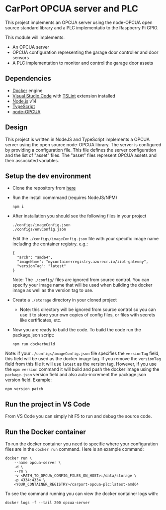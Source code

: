 # CarPort OPCUA server and PLC
This project implements an OPCUA server using the node-OPCUA open source standard library and a PLC implementatio to the Raspberry Pi GPIO.

This module will implements:
* An OPCUA server
* OPCUA configuration representing the garage door controller and door sensors
* A PLC implementation to monitor and control the garage door assets

## Dependencies
* [Docker](https://www.docker.com/products/docker-desktop) engine
* [Visual Studio Code](https://code.visualstudio.com/Download) with [TSLint](https://marketplace.visualstudio.com/items?itemName=ms-vscode.vscode-typescript-tslint-plugin) extension installed
* [Node.js](https://nodejs.org/en/download/) v14
* [TypeScript](https://www.npmjs.com/package/typescript)
* [node-OPCUA](http://node-opcua.github.io/)

## Design
This project is written in NodeJS and TypeScript implements a OPCUA server using the open source node-OPCUA library. The server is configured by providing a configuration file. This file defines the server configuration and the list of "asset" files. The "asset" files represent OPCUA assets and their associated variables.

## Setup the dev environment
* Clone the repository from [here](https://github.com/sseiber/opcua-server-sample)
* Run the install commmand (requires NodeJS/NPM)
  ```
  npm i
  ```
* After installation you should see the following files in your project
  ```
  ./configs/imageConfig.json
  ./configs/envConfig.json
  ```
  Edit the `./configs/imageConfig.json` file with your specific image name including the container registry. e.g.:
  ```
  {
    "arch": "amd64",
    "imageName": "mycontainerregistry.azurecr.io/iiot-gateway",
    "versionTag": "latest"
  }
  ```
  Note: The `./config/` files are ignored from source control. You can specify your image name that will be used when building the docker image as well as the version tag to use.

* Create a `./storage` directory in your cloned project
    * Note: this directory will be ignored from source control so you can use it to store your own copies of config files, or files with secrets like certificates, etc.
* Now you are ready to build the code. To build the code run the package.json script:
  ```
  npm run dockerbuild
  ```
 Note: if your `./configs/imageConfig.json` file specifies the `versionTag` field, this field will be used as the docker image tag. If you remove the `versionTag` field from this file it will use `latest` as the version tag. However, if you use the `npm version` command it will build and push the docker image using the `package.json` version field and also auto-increment the package.json version field. Example:
  ```
  npm version patch
  ```
## Run the project in VS Code
From VS Code you can simply hit F5 to run and debug the source code.

## Run the Docker container
To run the docker container you need to specific where your configuration files are in the `docker run` command. Here is an example command:
```
docker run \
    --name opcua-server \
    -d \
    --rm \
    -v <PATH_TO_OPCUA_CONFIG_FILES_ON_HOST>:/data/storage \
    -p 4334:4334 \
    <YOUR_CONTAINER_REGISTRY>/carport-opcua-plc:latest-amd64
```
To see the command running you can view the docker container logs with:
```
docker logs -f --tail 200 opcua-server
```
